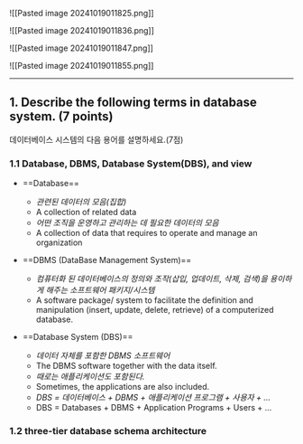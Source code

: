 ![[Pasted image 20241019011825.png]]

![[Pasted image 20241019011836.png]]

![[Pasted image 20241019011847.png]]

![[Pasted image 20241019011855.png]]

---
## 1. Describe the following terms in database system. (7 points)
데이터베이스 시스템의 다음 용어를 설명하세요.(7점)
### 1.1 Database, DBMS, Database System(DBS), and view
- ==Database== 
	- *관련된 데이터의 모음(집합)*
	- A collection of related data
	- *어떤 조직을 운영하고 관리하는 데 필요한 데이터의 모음*
	- A collection of data that requires to operate and manage an organization

- ==DBMS (DataBase Management System)==
	- *컴퓨터화 된 데이터베이스의 정의와 조작(삽입, 업데이트, 삭제, 검색)을 용이하게 해주는 소프트웨어 패키지/시스템*
	- A software package/ system to facilitate the definition and manipulation (insert, update, delete, retrieve) of a computerized database.

- ==Database System (DBS)==
	- *데이터 자체를 포함한 DBMS 소프트웨어*
	- The DBMS software together with the data itself. 
	- *때로는 애플리케이션도 포함된다.*
	- Sometimes, the applications are also included.
	- *DBS = 데이터베이스 + DBMS + 애플리케이션 프로그램 + 사용자 + ...*
	- DBS = Databases + DBMS + Application Programs + Users + ...

### 1.2 three-tier database schema architecture




